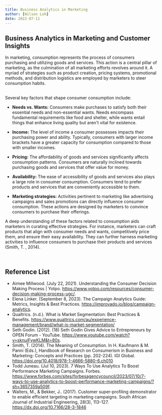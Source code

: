 ```yaml
---
title: Business Analytics in Marketing
author: [Wilson Loh]
date: 2022-07-11
---
```


## Business Analytics in Marketing and Customer Insights

In marketing, consumption represents the process of consumers purchasing and utilizing goods and services. This action is a central pillar of marketing, as the culmination of all marketing efforts revolves around it. A myriad of strategies such as product creation, pricing systems, promotional methods, and distribution logistics are employed by marketers to steer consumption habits.

<br>
Several key factors that shape consumer consumption include:

- **Needs vs. Wants:** Consumers make purchases to satisfy both their essential needs and non-essential wants. Needs encompass fundamental requirements like food and shelter, while wants entail things that enhance living quality but aren't vital for existence.

- **Income:** The level of income a consumer possesses impacts their purchasing power and ability. Typically, consumers with larger income brackets have a greater capacity for consumption compared to those with smaller incomes.

- **Pricing:** The affordability of goods and services significantly affects consumption patterns. Consumers are naturally inclined towards purchasing goods and services that offer value for money.

- **Availability:** The ease of accessibility of goods and services also plays a large role in consumer consumption. Consumers tend to prefer products and services that are conveniently accessible to them.

- **Marketing strategies:** Activities pertinent to marketing like advertising campaigns and sales promotions can directly influence consumer consumption. These actions are designed by marketers to convince consumers to purchase their offerings.

A deep understanding of these factors related to consumption aids marketers in curating effective strategies. For instance, marketers can craft products that align with consumer needs and wants, competitively price them, and ensure their easy availability. They can further harness marketing activities to influence consumers to purchase their products and services (Smith, T. , 2014).

 
## Reference List

- Aimee Millwood. (July 22, 2021). Understanding the Consumer Decision Making Process | Yotpo. https://www.yotpo.com/resources/consumer-decision-making-process-ugc/.
- Elena Linker. (September 8, 2023). The Campaign Analytics Guide: Metrics, Insights & Best Practices. https://improvado.io/blog/campaign-analytics.
- Qualtrics. (n.d.). What is Market Segmentation: Best Practices & Benefits. https://www.qualtrics.com/au/experience-management/brand/what-is-market-segmentation/
- Seth Godin. (2012). (18) Seth Godin Gives Advice to Entrepreneurs by OPEN Forum - YouTube. https://www.youtube.com/watch?v=sknuiFywKLM&t=80s.
- Smith, T. (2014). The Meaning of Consumption. In H. Kaufmann & M. Panni (Eds.), Handbook of Research on Consumerism in Business and Marketing: Concepts and Practices (pp. 202-224). IGI Global. https://doi.org/10.4018/978-1-4666-5880-6.ch010
- Todd Juneau. (Jul 10, 2023). 7 Ways To Use Analytics To Boost Performance Marketing Campaigns. Forbes. https://www.forbes.com/sites/forbesagencycouncil/2023/07/10/7-ways-to-use-analytics-to-boost-performance-marketing-campaigns/?sh=3657359a509f.
- Walters, M., & Bekker, J.. (2017). Customer super-profiling demonstrator to enable efficient targeting in marketing campaigns. South African Journal of Industrial Engineering, 28(3), 113-127. https://dx.doi.org/10.7166/28-3-1846
